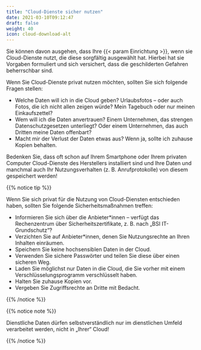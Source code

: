 ```yaml
---
title: "Cloud-Dienste sicher nutzen"
date: 2021-03-10T09:12:47
draft: false
weight: 40
icon: cloud-download-alt
---
```

Sie können davon ausgehen, dass Ihre {{< param Einrichtung >}}, wenn sie Cloud-Dienste nutzt, die diese sorgfältig ausgewählt hat. Hierbei hat sie Vorgaben formuliert und sich versichert, dass die geschilderten Gefahren beherrschbar sind.

Wenn Sie Cloud-Dienste privat nutzen möchten, sollten Sie sich folgende Fragen stellen:

- Welche Daten will ich in die Cloud geben? Urlaubsfotos – oder auch Fotos, die ich nicht allen zeigen würde? Mein Tagebuch oder nur meinen Einkaufszettel?
- Wem will ich die Daten anvertrauen? Einem Unternehmen, das strengen Datenschutzgesetzen unterliegt? Oder einem Unternehmen, das auch Dritten meine Daten offenbart?
- Macht mir der Verlust der Daten etwas aus? Wenn ja, sollte ich zuhause Kopien behalten.

Bedenken Sie, dass oft schon auf Ihrem Smartphone oder Ihrem privaten Computer Cloud-Dienste des Herstellers installiert sind und Ihre Daten und manchmal auch Ihr Nutzungsverhalten (z. B. Anrufprotokolle) von diesem gespeichert werden!

{{% notice tip %}}

Wenn Sie sich privat für die Nutzung von Cloud-Diensten entschieden haben, sollten Sie folgende Sicherheitsmaßnahmen treffen:

- Informieren Sie sich über die Anbieter*innen – verfügt das Rechenzentrum über Sicherheitszertifikate, z. B. nach „BSI IT-Grundschutz“?
- Verzichten Sie auf Anbieter*innen, denen Sie Nutzungsrechte an Ihren Inhalten einräumen.
- Speichern Sie keine hochsensiblen Daten in der Cloud.
- Verwenden Sie sichere Passwörter und teilen Sie diese über einen sicheren Weg.
- Laden Sie möglichst nur Daten in die Cloud, die Sie vorher mit einem Verschlüsselungsprogramm verschlüsselt haben.
- Halten Sie zuhause Kopien vor.
- Vergeben Sie Zugriffsrechte an Dritte mit Bedacht.

{{% /notice %}}

{{% notice note %}}

Dienstliche Daten dürfen selbstverständlich nur im dienstlichen Umfeld verarbeitet werden, nicht in „Ihrer“ Cloud!

{{% /notice %}}
